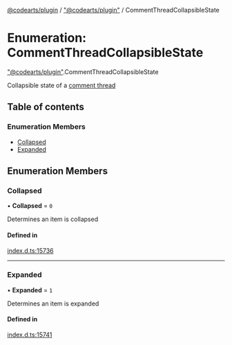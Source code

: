 [@codearts/plugin](../README.md) / ["@codearts/plugin"](../modules/_codearts_plugin_.md) / CommentThreadCollapsibleState

# Enumeration: CommentThreadCollapsibleState

["@codearts/plugin"](../modules/_codearts_plugin_.md).CommentThreadCollapsibleState

Collapsible state of a [comment thread](../interfaces/codearts_plugin_.CommentThread.md)

## Table of contents

### Enumeration Members

- [Collapsed](codearts_plugin_.CommentThreadCollapsibleState.md#collapsed)
- [Expanded](codearts_plugin_.CommentThreadCollapsibleState.md#expanded)

## Enumeration Members

### Collapsed

• **Collapsed** = ``0``

Determines an item is collapsed

#### Defined in

[index.d.ts:15736](https://github.com/shuyaqian/cloudide-plugin-api/blob/3fbdd11/index.d.ts#L15736)

___

### Expanded

• **Expanded** = ``1``

Determines an item is expanded

#### Defined in

[index.d.ts:15741](https://github.com/shuyaqian/cloudide-plugin-api/blob/3fbdd11/index.d.ts#L15741)

